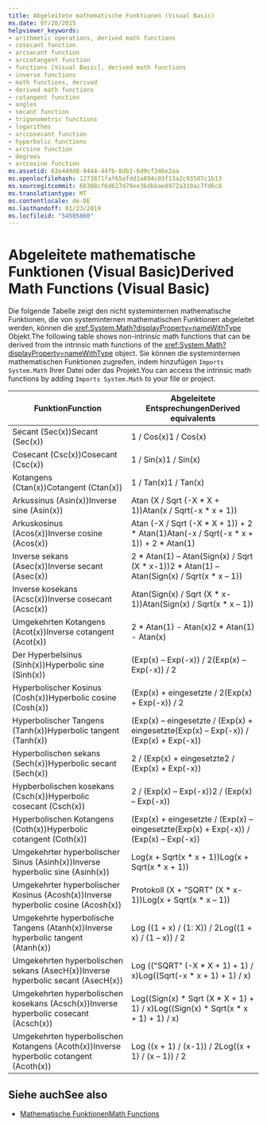 ```yaml
---
title: Abgeleitete mathematische Funktionen (Visual Basic)
ms.date: 07/20/2015
helpviewer_keywords:
- arithmetic operations, derived math functions
- cosecant function
- arcsecant function
- arccotangent function
- functions [Visual Basic], derived math functions
- inverse functions
- math functions, derived
- derived math functions
- cotangent function
- angles
- secant function
- trigonometric functions
- logarithms
- arccosecant function
- hyperbolic functions
- arcsine function
- degrees
- arccosine function
ms.assetid: 63e449d8-9444-44fb-8db1-6d9cf346e2aa
ms.openlocfilehash: 1273871faf65afdd1a894c03f13a2c93507c1b13
ms.sourcegitcommit: 6b308cf6d627d78ee36dbbae8972a310ac7fd6c8
ms.translationtype: MT
ms.contentlocale: de-DE
ms.lasthandoff: 01/23/2019
ms.locfileid: "54505860"
---
```

# <a name="derived-math-functions-visual-basic"></a><span data-ttu-id="38d42-102">Abgeleitete mathematische Funktionen (Visual Basic)</span><span class="sxs-lookup"><span data-stu-id="38d42-102">Derived Math Functions (Visual Basic)</span></span>
<span data-ttu-id="38d42-103">Die folgende Tabelle zeigt den nicht systeminternen mathematische Funktionen, die von systeminternen mathematischen Funktionen abgeleitet werden, können die <xref:System.Math?displayProperty=nameWithType> Objekt.</span><span class="sxs-lookup"><span data-stu-id="38d42-103">The following table shows non-intrinsic math functions that can be derived from the intrinsic math functions of the <xref:System.Math?displayProperty=nameWithType> object.</span></span> <span data-ttu-id="38d42-104">Sie können die systeminternen mathematischen Funktionen zugreifen, indem hinzufügen `Imports System.Math` Ihrer Datei oder das Projekt.</span><span class="sxs-lookup"><span data-stu-id="38d42-104">You can access the intrinsic math functions by adding `Imports System.Math` to your file or project.</span></span>  
  
|<span data-ttu-id="38d42-105">Funktion</span><span class="sxs-lookup"><span data-stu-id="38d42-105">Function</span></span>|<span data-ttu-id="38d42-106">Abgeleitete Entsprechungen</span><span class="sxs-lookup"><span data-stu-id="38d42-106">Derived equivalents</span></span>|  
|--------------|-------------------------|  
|<span data-ttu-id="38d42-107">Secant (Sec(x))</span><span class="sxs-lookup"><span data-stu-id="38d42-107">Secant (Sec(x))</span></span>|<span data-ttu-id="38d42-108">1 / Cos(x)</span><span class="sxs-lookup"><span data-stu-id="38d42-108">1 / Cos(x)</span></span>|  
|<span data-ttu-id="38d42-109">Cosecant (Csc(x))</span><span class="sxs-lookup"><span data-stu-id="38d42-109">Cosecant (Csc(x))</span></span>|<span data-ttu-id="38d42-110">1 / Sin(x)</span><span class="sxs-lookup"><span data-stu-id="38d42-110">1 / Sin(x)</span></span>|  
|<span data-ttu-id="38d42-111">Kotangens (Ctan(x))</span><span class="sxs-lookup"><span data-stu-id="38d42-111">Cotangent (Ctan(x))</span></span>|<span data-ttu-id="38d42-112">1 / Tan(x)</span><span class="sxs-lookup"><span data-stu-id="38d42-112">1 / Tan(x)</span></span>|  
|<span data-ttu-id="38d42-113">Arkussinus (Asin(x))</span><span class="sxs-lookup"><span data-stu-id="38d42-113">Inverse sine (Asin(x))</span></span>|<span data-ttu-id="38d42-114">Atan (X / Sqrt (-X \* X + 1))</span><span class="sxs-lookup"><span data-stu-id="38d42-114">Atan(x / Sqrt(-x \* x + 1))</span></span>|  
|<span data-ttu-id="38d42-115">Arkuskosinus (Acos(x))</span><span class="sxs-lookup"><span data-stu-id="38d42-115">Inverse cosine (Acos(x))</span></span>|<span data-ttu-id="38d42-116">Atan (-X / Sqrt (-X \* X + 1)) + 2 \* Atan(1)</span><span class="sxs-lookup"><span data-stu-id="38d42-116">Atan(-x / Sqrt(-x \* x + 1)) + 2 \* Atan(1)</span></span>|  
|<span data-ttu-id="38d42-117">Inverse sekans (Asec(x))</span><span class="sxs-lookup"><span data-stu-id="38d42-117">Inverse secant (Asec(x))</span></span>|<span data-ttu-id="38d42-118">2 \* Atan(1) – Atan(Sign(x) / Sqrt (X \* x-1))</span><span class="sxs-lookup"><span data-stu-id="38d42-118">2 \* Atan(1) – Atan(Sign(x) / Sqrt(x \* x – 1))</span></span>|  
|<span data-ttu-id="38d42-119">Inverse kosekans (Acsc(x))</span><span class="sxs-lookup"><span data-stu-id="38d42-119">Inverse cosecant (Acsc(x))</span></span>|<span data-ttu-id="38d42-120">Atan(Sign(x) / Sqrt (X \* x-1))</span><span class="sxs-lookup"><span data-stu-id="38d42-120">Atan(Sign(x) / Sqrt(x \* x – 1))</span></span>|  
|<span data-ttu-id="38d42-121">Umgekehrten Kotangens (Acot(x))</span><span class="sxs-lookup"><span data-stu-id="38d42-121">Inverse cotangent (Acot(x))</span></span>|<span data-ttu-id="38d42-122">2 \* Atan(1) - Atan(x)</span><span class="sxs-lookup"><span data-stu-id="38d42-122">2 \* Atan(1) - Atan(x)</span></span>|  
|<span data-ttu-id="38d42-123">Der Hyperbelsinus (Sinh(x))</span><span class="sxs-lookup"><span data-stu-id="38d42-123">Hyperbolic sine (Sinh(x))</span></span>|<span data-ttu-id="38d42-124">(Exp(x) – Exp(-x)) / 2</span><span class="sxs-lookup"><span data-stu-id="38d42-124">(Exp(x) – Exp(-x)) / 2</span></span>|  
|<span data-ttu-id="38d42-125">Hyperbolischer Kosinus (Cosh(x))</span><span class="sxs-lookup"><span data-stu-id="38d42-125">Hyperbolic cosine (Cosh(x))</span></span>|<span data-ttu-id="38d42-126">(Exp(x) + eingesetzte / 2</span><span class="sxs-lookup"><span data-stu-id="38d42-126">(Exp(x) + Exp(-x)) / 2</span></span>|  
|<span data-ttu-id="38d42-127">Hyperbolischer Tangens (Tanh(x))</span><span class="sxs-lookup"><span data-stu-id="38d42-127">Hyperbolic tangent (Tanh(x))</span></span>|<span data-ttu-id="38d42-128">(Exp(x) – eingesetzte / (Exp(x) + eingesetzte</span><span class="sxs-lookup"><span data-stu-id="38d42-128">(Exp(x) – Exp(-x)) / (Exp(x) + Exp(-x))</span></span>|  
|<span data-ttu-id="38d42-129">Hyperbolischen sekans (Sech(x))</span><span class="sxs-lookup"><span data-stu-id="38d42-129">Hyperbolic secant (Sech(x))</span></span>|<span data-ttu-id="38d42-130">2 / (Exp(x) + eingesetzte</span><span class="sxs-lookup"><span data-stu-id="38d42-130">2 / (Exp(x) + Exp(-x))</span></span>|  
|<span data-ttu-id="38d42-131">Hypberbolischen kosekans (Csch(x))</span><span class="sxs-lookup"><span data-stu-id="38d42-131">Hyperbolic cosecant (Csch(x))</span></span>|<span data-ttu-id="38d42-132">2 / (Exp(x) – Exp(-x))</span><span class="sxs-lookup"><span data-stu-id="38d42-132">2 / (Exp(x) – Exp(-x))</span></span>|  
|<span data-ttu-id="38d42-133">Hyperbolischen Kotangens (Coth(x))</span><span class="sxs-lookup"><span data-stu-id="38d42-133">Hyperbolic cotangent (Coth(x))</span></span>|<span data-ttu-id="38d42-134">(Exp(x) + eingesetzte / (Exp(x) – eingesetzte</span><span class="sxs-lookup"><span data-stu-id="38d42-134">(Exp(x) + Exp(-x)) / (Exp(x) – Exp(-x))</span></span>|  
|<span data-ttu-id="38d42-135">Umgekehrter hyperbolischer Sinus (Asinh(x))</span><span class="sxs-lookup"><span data-stu-id="38d42-135">Inverse hyperbolic sine (Asinh(x))</span></span>|<span data-ttu-id="38d42-136">Log(x + Sqrt(x \* x + 1))</span><span class="sxs-lookup"><span data-stu-id="38d42-136">Log(x + Sqrt(x \* x + 1))</span></span>|  
|<span data-ttu-id="38d42-137">Umgekehrter hyperbolischer Kosinus (Acosh(x))</span><span class="sxs-lookup"><span data-stu-id="38d42-137">Inverse hyperbolic cosine (Acosh(x))</span></span>|<span data-ttu-id="38d42-138">Protokoll (X + "SQRT" (X \* x-1))</span><span class="sxs-lookup"><span data-stu-id="38d42-138">Log(x + Sqrt(x \* x – 1))</span></span>|  
|<span data-ttu-id="38d42-139">Umgekehrte hyperbolische Tangens (Atanh(x))</span><span class="sxs-lookup"><span data-stu-id="38d42-139">Inverse hyperbolic tangent (Atanh(x))</span></span>|<span data-ttu-id="38d42-140">Log ((1 + x) / (1: X)) / 2</span><span class="sxs-lookup"><span data-stu-id="38d42-140">Log((1 + x) / (1 – x)) / 2</span></span>|  
|<span data-ttu-id="38d42-141">Umgekehrten hyperbolischen sekans (AsecH(x))</span><span class="sxs-lookup"><span data-stu-id="38d42-141">Inverse hyperbolic secant (AsecH(x))</span></span>|<span data-ttu-id="38d42-142">Log (("SQRT" (-X \* X + 1) + 1) / x)</span><span class="sxs-lookup"><span data-stu-id="38d42-142">Log((Sqrt(-x \* x + 1) + 1) / x)</span></span>|  
|<span data-ttu-id="38d42-143">Umgekehrten hyperbolischen kosekans (Acsch(x))</span><span class="sxs-lookup"><span data-stu-id="38d42-143">Inverse hyperbolic cosecant (Acsch(x))</span></span>|<span data-ttu-id="38d42-144">Log((Sign(x) \* Sqrt (X \* X + 1) + 1) / x)</span><span class="sxs-lookup"><span data-stu-id="38d42-144">Log((Sign(x) \* Sqrt(x \* x + 1) + 1) / x)</span></span>|  
|<span data-ttu-id="38d42-145">Umgekehrten hyperbolischen Kotangens (Acoth(x))</span><span class="sxs-lookup"><span data-stu-id="38d42-145">Inverse hyperbolic cotangent (Acoth(x))</span></span>|<span data-ttu-id="38d42-146">Log ((x + 1) / (x-1)) / 2</span><span class="sxs-lookup"><span data-stu-id="38d42-146">Log((x + 1) / (x – 1)) / 2</span></span>|  
  
## <a name="see-also"></a><span data-ttu-id="38d42-147">Siehe auch</span><span class="sxs-lookup"><span data-stu-id="38d42-147">See also</span></span>
- [<span data-ttu-id="38d42-148">Mathematische Funktionen</span><span class="sxs-lookup"><span data-stu-id="38d42-148">Math Functions</span></span>](../../../visual-basic/language-reference/functions/math-functions.md)
